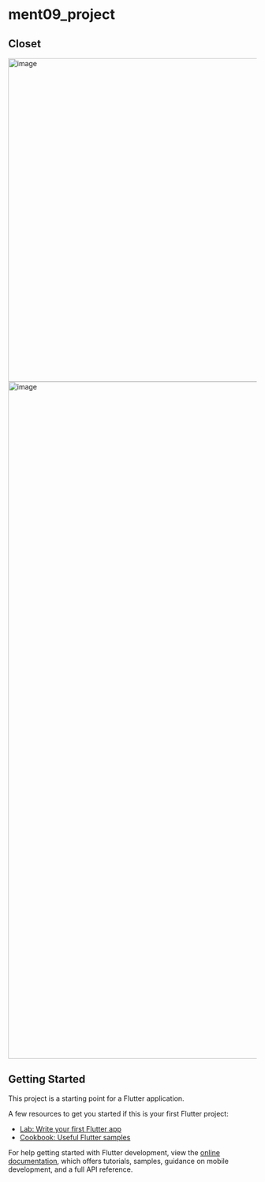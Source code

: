 # ment09_project

## Closet

<img width="656" alt="image" src="https://github.com/lum1ere/closet-lesson-11-30/assets/62805755/af470072-ae9a-486e-b393-9f3c5e3b0447">

<img width="1374" alt="image" src="https://github.com/lum1ere/closet-lesson-11-30/assets/62805755/79e23714-7404-48ca-90ea-3c5439cdf2cf">



## Getting Started

This project is a starting point for a Flutter application.

A few resources to get you started if this is your first Flutter project:

- [Lab: Write your first Flutter app](https://docs.flutter.dev/get-started/codelab)
- [Cookbook: Useful Flutter samples](https://docs.flutter.dev/cookbook)

For help getting started with Flutter development, view the
[online documentation](https://docs.flutter.dev/), which offers tutorials,
samples, guidance on mobile development, and a full API reference.
